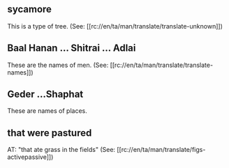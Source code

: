 ## sycamore ##

This is a type of tree. (See: [[rc://en/ta/man/translate/translate-unknown]])

## Baal Hanan ... Shitrai ... Adlai ##

These are the names of men. (See: [[rc://en/ta/man/translate/translate-names]])

## Geder ...Shaphat ##

These are names of places.

## that were pastured ##

AT: "that ate grass in the fields" (See: [[rc://en/ta/man/translate/figs-activepassive]])